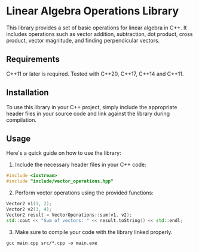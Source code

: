 # Linear Algebra Operations Library

This library provides a set of basic operations for linear algebra in C++. It includes operations such as vector addition, subtraction, dot product, cross product, vector magnitude, and finding perpendicular vectors.

## Requirements

C++11 or later is required. Tested with C++20, C++17, C++14 and C++11.

## Installation

To use this library in your C++ project, simply include the appropriate header files in your source code and link against the library during compilation.

## Usage

Here's a quick guide on how to use the library:

1. Include the necessary header files in your C++ code:

```cpp
#include <iostream>
#include "include/vector_operations.hpp"
```

2. Perform vector operations using the provided functions:

```cpp
Vector2 v1(1, 2);
Vector2 v2(3, 4);
Vector2 result = VectorOperations::sum(v1, v2);
std::cout << "Sum of vectors: " << result.toString() << std::endl;
```

3. Make sure to compile your code with the library linked properly. 

```shell
gcc main.cpp src/*.cpp -o main.exe
```